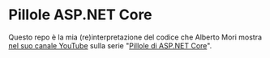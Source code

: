 # Pillole ASP.NET Core

Questo repo è la mia (re)interpretazione del codice che Alberto Mori mostra [nel suo canale YouTube](https://www.youtube.com/@albx87) sulla serie "[Pillole di ASP.NET Core](https://youtube.com/playlist?list=PLqjkqNjGRERI9UFG1DsZjTJPdsyF3jLQF&si=aFrLaitSg7PD5Ln9)".